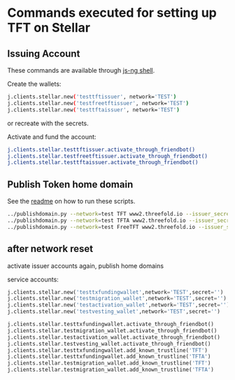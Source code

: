 # Commands executed for setting up TFT on Stellar

## Issuing Account

These commands are available through [js-ng shell](https://github.com/threefoldtech/js-sdk).

Create the wallets:

```sh
j.clients.stellar.new('testtftissuer', network='TEST')
j.clients.stellar.new('testfreetftissuer', network='TEST')
j.clients.stellar.new('testtftaissuer', network='TEST')
```

or recreate with the secrets.

Activate and fund the account:

```sh
j.clients.stellar.testtftissuer.activate_through_friendbot()
j.clients.stellar.testfreetftissuer.activate_through_friendbot()
j.clients.stellar.testtftaissuer.activate_through_friendbot()
```

## Publish Token home domain

See the [readme](../readme.md) on how to run these scripts.

```sh
../publishdomain.py --network=test TFT www2.threefold.io --issuer_secret=<Issuer secret>
../publishdomain.py --network=test TFTA www2.threefold.io --issuer_secret=<Issuer secret>
../publishdomain.py --network=test FreeTFT www2.threefold.io --issuer_secret=<Issuer secret>
```

## after network reset

activate issuer accounts again, publish home domains

service accounts:

```python
j.clients.stellar.new('testtxfundingwallet',network='TEST',secret='')
j.clients.stellar.new('testmigration_wallet',network='TEST',secret='')
j.clients.stellar.new('testactivation_wallet',network='TEST',secret='')
j.clients.stellar.new('testvesting_wallet',network='TEST',secret='')
```

```python
j.clients.stellar.testtxfundingwallet.activate_through_friendbot()
j.clients.stellar.testmigration_wallet.activate_through_friendbot()
j.clients.stellar.testactivation_wallet.activate_through_friendbot()
j.clients.stellar.testvesting_wallet.activate_through_friendbot()
j.clients.stellar.testtxfundingwallet.add_known_trustline('TFT')
j.clients.stellar.testtxfundingwallet.add_known_trustline('TFTA')
j.clients.stellar.testmigration_wallet.add_known_trustline('TFT')
j.clients.stellar.testmigration_wallet.add_known_trustline('TFTA')
```
